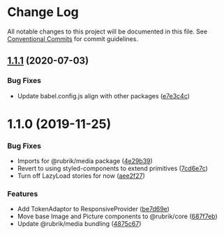 # Change Log

All notable changes to this project will be documented in this file.
See [Conventional Commits](https://conventionalcommits.org) for commit guidelines.

## [1.1.1](https://github.com/brettgullan/rubrik/compare/@rubrik/media@1.1.0...@rubrik/media@1.1.1) (2020-07-03)


### Bug Fixes

* Update babel.config.js align with other packages ([e7e3c4c](https://github.com/brettgullan/rubrik/commit/e7e3c4c68251755468d119b7c94f02020416c4c3))





# 1.1.0 (2019-11-25)


### Bug Fixes

* Imports for @rubrik/media package ([4e29b39](https://github.com/brettgullan/rubrik/commit/4e29b39aa4223dd3ea5233824921ea072829f5f3))
* Revert to using styled-components to extend primitives ([7cd6e7c](https://github.com/brettgullan/rubrik/commit/7cd6e7c24cc3dc2a876fbf2108d2ae252e386efe))
* Turn off LazyLoad stories for now ([aee2f27](https://github.com/brettgullan/rubrik/commit/aee2f27d1da3f02fabc86bbed1d43a9eb8bb9b05))


### Features

* Add TokenAdaptor to ResponsiveProvider ([be7d69e](https://github.com/brettgullan/rubrik/commit/be7d69eb6ba1c02c59726d43f51713ff223c3ea3))
* Move base Image and Picture components to @rubrik/core ([687f7eb](https://github.com/brettgullan/rubrik/commit/687f7eb96db74cd110c743285019024973208002))
* Update @rubrik/media bundling ([4875c67](https://github.com/brettgullan/rubrik/commit/4875c67791f734d832efb2ee07a8fd9baae873a5))
